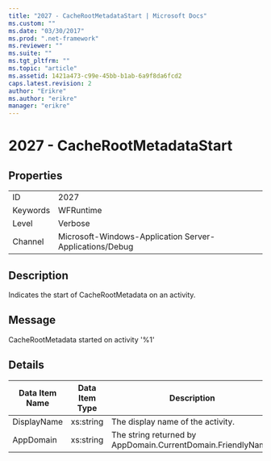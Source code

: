 ```yaml
---
title: "2027 - CacheRootMetadataStart | Microsoft Docs"
ms.custom: ""
ms.date: "03/30/2017"
ms.prod: ".net-framework"
ms.reviewer: ""
ms.suite: ""
ms.tgt_pltfrm: ""
ms.topic: "article"
ms.assetid: 1421a473-c99e-45bb-b1ab-6a9f8da6fcd2
caps.latest.revision: 2
author: "Erikre"
ms.author: "erikre"
manager: "erikre"
---
```

# 2027 - CacheRootMetadataStart
## Properties  
  
|||  
|-|-|  
|ID|2027|  
|Keywords|WFRuntime|  
|Level|Verbose|  
|Channel|Microsoft-Windows-Application Server-Applications/Debug|  
  
## Description  
 Indicates the start of CacheRootMetadata on an activity.  
  
## Message  
 CacheRootMetadata started on activity '%1'  
  
## Details  
  
|Data Item Name|Data Item Type|Description|  
|--------------------|--------------------|-----------------|  
|DisplayName|xs:string|The display name of the activity.|  
|AppDomain|xs:string|The string returned by AppDomain.CurrentDomain.FriendlyName.|
